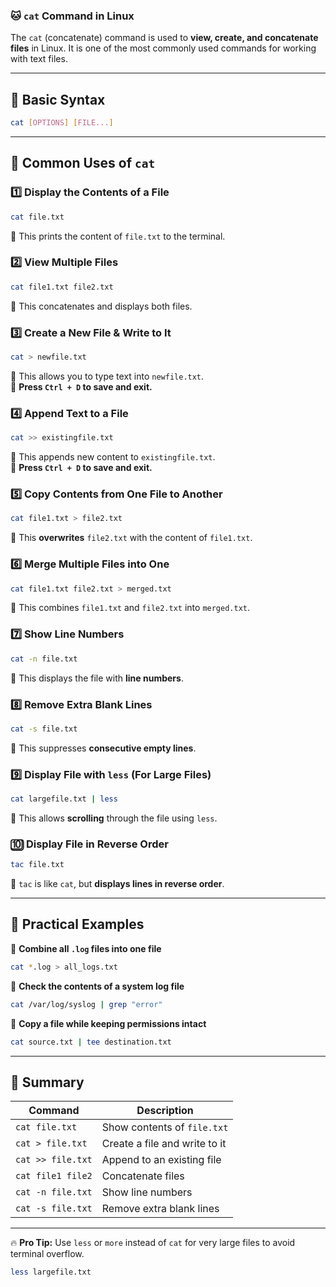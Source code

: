 ### 🐱 `cat` Command in Linux  

The `cat` (concatenate) command is used to **view, create, and concatenate files** in Linux. It is one of the most commonly used commands for working with text files.  

---

## 📌 Basic Syntax  
```bash
cat [OPTIONS] [FILE...]
```

---

## 🔹 Common Uses of `cat`  

### 1️⃣ Display the Contents of a File  
```bash
cat file.txt
```
🔹 This prints the content of `file.txt` to the terminal.  

### 2️⃣ View Multiple Files  
```bash
cat file1.txt file2.txt
```
🔹 This concatenates and displays both files.  

### 3️⃣ Create a New File & Write to It  
```bash
cat > newfile.txt
```
🔹 This allows you to type text into `newfile.txt`.  
🔹 **Press `Ctrl + D` to save and exit.**  

### 4️⃣ Append Text to a File  
```bash
cat >> existingfile.txt
```
🔹 This appends new content to `existingfile.txt`.  
🔹 **Press `Ctrl + D` to save and exit.**  

### 5️⃣ Copy Contents from One File to Another  
```bash
cat file1.txt > file2.txt
```
🔹 This **overwrites** `file2.txt` with the content of `file1.txt`.  

### 6️⃣ Merge Multiple Files into One  
```bash
cat file1.txt file2.txt > merged.txt
```
🔹 This combines `file1.txt` and `file2.txt` into `merged.txt`.  

### 7️⃣ Show Line Numbers  
```bash
cat -n file.txt
```
🔹 This displays the file with **line numbers**.  

### 8️⃣ Remove Extra Blank Lines  
```bash
cat -s file.txt
```
🔹 This suppresses **consecutive empty lines**.  

### 9️⃣ Display File with `less` (For Large Files)  
```bash
cat largefile.txt | less
```
🔹 This allows **scrolling** through the file using `less`.  

### 🔟 Display File in Reverse Order  
```bash
tac file.txt
```
🔹 `tac` is like `cat`, but **displays lines in reverse order**.  

---

## 🎯 Practical Examples  

🔹 **Combine all `.log` files into one file**  
```bash
cat *.log > all_logs.txt
```

🔹 **Check the contents of a system log file**  
```bash
cat /var/log/syslog | grep "error"
```

🔹 **Copy a file while keeping permissions intact**  
```bash
cat source.txt | tee destination.txt
```

---

## 📝 Summary  
| Command | Description |
|---------|-------------|
| `cat file.txt` | Show contents of `file.txt` |
| `cat > file.txt` | Create a file and write to it |
| `cat >> file.txt` | Append to an existing file |
| `cat file1 file2` | Concatenate files |
| `cat -n file.txt` | Show line numbers |
| `cat -s file.txt` | Remove extra blank lines |

---

🔥 **Pro Tip:** Use `less` or `more` instead of `cat` for very large files to avoid terminal overflow.  

```bash
less largefile.txt
```
